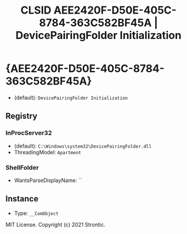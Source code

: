 ﻿---
title: "CLSID AEE2420F-D50E-405C-8784-363C582BF45A | DevicePairingFolder Initialization"
excerpt: What is COM-Object CLSID AEE2420F-D50E-405C-8784-363C582BF45A?
---

# {AEE2420F-D50E-405C-8784-363C582BF45A}

* (default): `DevicePairingFolder Initialization`

## Registry


### InProcServer32

* (default): `C:\Windows\system32\DevicePairingFolder.dll`
* ThreadingModel: `Apartment`

### ShellFolder

* WantsParseDisplayName: ``

## Instance

* Type: `__ComObject`

MIT License. Copyright (c) 2021 Strontic.


